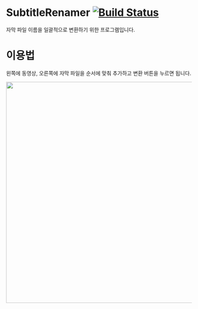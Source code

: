 # SubtitleRenamer [![Build Status](https://travis-ci.org/handrake/SubtitleRenamer.svg?branch=master)](https://travis-ci.org/handrake/SubtitleRenamer)

 자막 파일 이름을 일괄적으로 변환하기 위한 프로그램입니다.

# 이용법

왼쪽에 동영상, 오른쪽에 자막 파일을 순서에 맞춰 추가하고 변환 버튼을 누르면 됩니다.

 <img src="https://i.imgur.com/6RrN1LX.png" width="600">
